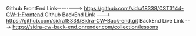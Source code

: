 Github FrontEnd Link--------> https://github.com/sidra18338/CST3144-CW-1-Frontend
Github BackEnd Link ---> https://github.com/sidra18338/Sidra-CW-Back-end.git
BackEnd Live Link ---> https://sidra-cw-back-end.onrender.com/collection/lessons